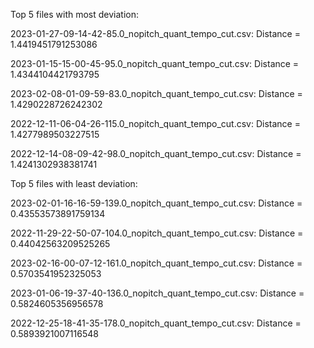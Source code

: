 Top 5 files with most deviation:


2023-01-27-09-14-42-85.0_nopitch_quant_tempo_cut.csv: Distance = 1.4419451791253086


2023-01-15-15-00-45-95.0_nopitch_quant_tempo_cut.csv: Distance = 1.4344104421793795


2023-02-08-01-09-59-83.0_nopitch_quant_tempo_cut.csv: Distance = 1.4290228726242302


2022-12-11-06-04-26-115.0_nopitch_quant_tempo_cut.csv: Distance = 1.4277989503227515


2022-12-14-08-09-42-98.0_nopitch_quant_tempo_cut.csv: Distance = 1.4241302938381741



Top 5 files with least deviation:


2023-02-01-16-16-59-139.0_nopitch_quant_tempo_cut.csv: Distance = 0.43553573891759134


2022-11-29-22-50-07-104.0_nopitch_quant_tempo_cut.csv: Distance = 0.44042563209525265


2023-02-16-00-07-12-161.0_nopitch_quant_tempo_cut.csv: Distance = 0.5703541952325053


2023-01-06-19-37-40-136.0_nopitch_quant_tempo_cut.csv: Distance = 0.5824605356956578


2022-12-25-18-41-35-178.0_nopitch_quant_tempo_cut.csv: Distance = 0.5893921007116548
